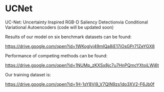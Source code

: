 # UCNet
UC-Net: Uncertainty Inspired RGB-D Saliency Detectionvia Conditional Variational Autoencoders (code will be updated soon)

Results of our model on six benchmark datasets can be found: 

https://drive.google.com/open?id=1WKoglyj49mlQa8iE17iOsGPr71ZeYGX8


Performance of competing methods can be found: 

https://drive.google.com/open?id=1NUMp_zKXSx8jc7u7HnPQmcYXtoiLWj6t


Our training dataset is:

https://drive.google.com/open?id=1H-1sY8Vi9_V7QIN9zs1do3XV2-F6Jb0f
